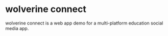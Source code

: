 # wolverine connect
wolverine connect is a web app demo for a multi-platform education social media app.
